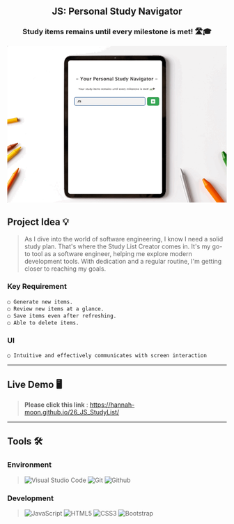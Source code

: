 <h2 align="center">
  JS: Personal Study Navigator <br/>
</h2>

<h3 align="center">
  Study items remains until every milestone is met! 🛣️🎓
</h3>

<div align="center">
<img width="700" alt="image" src="assets/StudyList.gif">
</div>


## Project Idea 💡
> As I dive into the world of software engineering, I know I need a solid study plan. That's where the Study List Creator comes in. It's my go-to tool as a software engineer, helping me explore modern development tools. With dedication and a regular routine, I'm getting closer to reaching my goals.

### Key Requirement
    ○ Generate new items.
    ○ Review new items at a glance.
    ○ Save items even after refreshing.
    ○ Able to delete items.

### UI 
    ○ Intuitive and effectively communicates with screen interaction 

---
## Live Demo 🖥️

> **Please click this link** :  https://hannah-moon.github.io/26_JS_StudyList/<br>

---
## Tools 🛠️

### Environment
> ![Visual Studio Code](https://img.shields.io/badge/Visual%20Studio%20Code-007ACC?style=for-the-badge&logo=Visual%20Studio%20Code&logoColor=white)
> ![Git](https://img.shields.io/badge/Git-F05032?style=for-the-badge&logo=Git&logoColor=white)
> ![Github](https://img.shields.io/badge/GitHub-181717?style=for-the-badge&logo=GitHub&logoColor=white)             

### Development
> ![JavaScript](https://img.shields.io/badge/JavaScript-F7DF1E?style=for-the-badge&logo=Javascript&logoColor=white)
> ![HTML5](https://img.shields.io/badge/html5-%23E34F26.svg?style=for-the-badge&logo=html5&logoColor=white)
> ![CSS3](https://img.shields.io/badge/css3-%231572B6.svg?style=for-the-badge&logo=css3&logoColor=white)
> ![Bootstrap](https://img.shields.io/badge/Bootstrap-7952B3?style=for-the-badge&logo=Bootstrap&logoColor=white)

